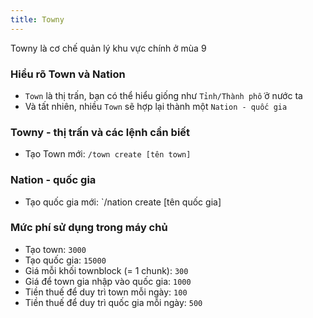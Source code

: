 ```yaml
---
title: Towny
---
```


Towny là cơ chế quản lý khu vực chính ở mùa 9

### Hiểu rõ Town và Nation
- `Town` là thị trấn, bạn có thể hiểu giống như `Tỉnh/Thành phố` ở nước ta
- Và tất nhiên, nhiều `Town` sẽ hợp lại thành một `Nation - quốc gia`

### Towny - thị trấn và các lệnh cần biết
- Tạo Town mới: `/town create [tên town]`

### Nation - quốc gia
- Tạo quốc gia mới: `/nation create [tên quốc gia]

### Mức phí sử dụng trong máy chủ
- Tạo town: `3000`
- Tạo quốc gia: `15000`
- Giá mỗi khối townblock (= 1 chunk): `300`
- Giá để town gia nhập vào quốc gia: `1000`
- Tiền thuế để duy trì town mỗi ngày: `100`
- Tiền thuế để duy trì quốc gia mỗi ngày: `500`
